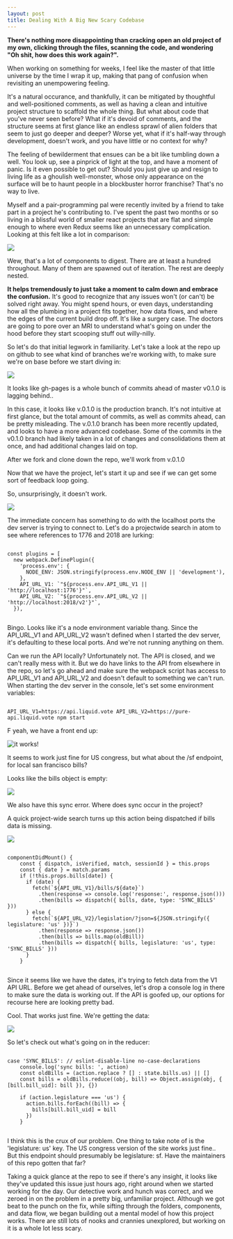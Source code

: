 ```yaml
---
layout: post
title: Dealing With A Big New Scary Codebase
---
```


**There's nothing more disappointing than cracking open an old project of my own, clicking through the files, scanning the code, and wondering "Oh shit, how does this work again?".**

When working on something for weeks, I feel like the master of that little universe by the time I wrap it up, making that pang of confusion when revisiting an unempowering feeling. 

It's a natural occurance, and thankfully, it can be mitigated by thoughtful and well-positioned comments, as well as having a clean and intuitive project structure to scaffold the whole thing. But what about code that you've never seen before? What if it's devoid of comments, and the structure seems at first glance like an endless sprawl of alien folders that seem to just go deeper and deeper? Worse yet, what if it's half-way through development, doesn't work, and you have little or no context for why?

The feeling of bewilderment that ensues can be a bit like tumbling down a well. You look up, see a pinprick of light at the top, and have a moment of panic. Is it even possible to get out? Should you just give up and resign to living life as a ghoulish well-monster, whose only appearance on the surface will be to haunt people in a blockbuster horror franchise? That's no way to live.

Myself and a pair-programming pal were recently invited by a friend to take part in a project he's contributing to. I've spent the past two months or so living in a blissful world of smaller react projects that are flat and simple enough to where even Redux seems like an unnecessary complication. Looking at this felt like a lot in comparison:

![](/images/voteprojectroot.png)

Wew, that's a lot of components to digest. There are at least a hundred throughout. Many of them are spawned out of iteration. The rest are deeply nested.

**It helps tremendously to just take a moment to calm down and embrace the confusion.** It's good to recognize that any issues won't (or can't) be solved right away. You might spend hours, or even days, understanding how all the plumbing in a project fits together, how data flows, and where the edges of the current build drop off. It's like a surgery case. The doctors are going to pore over an MRI to understand what's going on under the hood before they start scooping stuff out willy-nilly.

So let's do that initial legwork in familiarity. Let's take a look at the repo up on github to see what kind of branches we're working with, to make sure we're on base before we start diving in:

![](/images/liquidvotebranches.png)

It looks like gh-pages is a whole bunch of commits ahead of master
v0.1.0 is lagging behind..

In this case, it looks like v.0.1.0 is the production branch. It's not intuitive at first glance, but the total amount of commits, as well as commits ahead, can be pretty misleading. The v.0.1.0 branch has been more recently updated, and looks to have a more advanced codebase. Some of the commits in the v0.1.0 branch had likely taken in a lot of changes and consolidations them at once, and had additional changes laid on top.

After we fork and clone down the repo, we'll work from v.0.1.0

Now that we have the project, let's start it up and see if we can get some sort of feedback loop going.

So, unsurprisingly, it doesn't work.

![](/images/liquidvotelocalhost.png)

The immediate concern has something to do with the localhost ports the dev server is trying to connect to. Let's do a projectwide search in atom to see where references to 1776 and 2018 are lurking:

<pre><code>
const plugins = [
  new webpack.DefinePlugin({
    'process.env': {
      NODE_ENV: JSON.stringify(process.env.NODE_ENV || 'development'),
    },
    API_URL_V1: `"${process.env.API_URL_V1 || 'http://localhost:1776'}"`,
    API_URL_V2: `"${process.env.API_URL_V2 || 'http://localhost:2018/v2'}"`,
  }),
 </code></pre>

Bingo. Looks like it's a node environment variable thang. Since the API_URL_V1 and API_URL_V2 wasn't defined when I started the dev server, it's defaulting to these local ports. And we're not running anything on them.

Can we run the API locally? Unfortunately not. The API is closed, and we can't really mess with it. But we do have links to the API from elsewhere in the repo, so let's go ahead and make sure the webpack script has access to API_URL_V1 and API_URL_V2 and doesn't default to something we can't run. When starting the dev server in the console, let's set some environment variables:

<pre><code>
API_URL_V1=https://api.liquid.vote API_URL_V2=https://pure-api.liquid.vote npm start
</pre></code>

F yeah, we have a front end up:

![it works!](/images/frontendworks.jpg)

It seems to work just fine for US congress, but what about the /sf endpoint, for local san francisco bills?

Looks like the bills object is empty:

![](/images/Screen%20Shot%202017-10-03%20at%202.04.44%20PM.png)

We also have this sync error. Where does sync occur in the project?

A quick project-wide search turns up this action being dispatched if bills data is missing.

![](/images/liquidvotesyncerror.jpg)

<pre><code>
componentDidMount() {
    const { dispatch, isVerified, match, sessionId } = this.props
    const { date } = match.params
    if (!this.props.bills[date]) {
      if (date) {
        fetch(`${API_URL_V1}/bills/${date}`)
          .then(response => console.log('response:', response.json()))
          .then(bills => dispatch({ bills, date, type: 'SYNC_BILLS' }))
      } else {
        fetch(`${API_URL_V2}/legislation/?json=${JSON.stringify({ legislature: 'us' })}`)
          .then(response => response.json())
          .then(bills => bills.map(oldBill))
          .then(bills => dispatch({ bills, legislature: 'us', type: 'SYNC_BILLS' }))
      }
    }
 </code></pre>

Since it seems like we have the dates, it's trying to fetch data from the V1 API URL. Before we get ahead of ourselves, let's drop a console log in there to make sure the data is working out. If the API is goofed up, our options for recourse here are looking pretty bad.

Cool. That works just fine. We're getting the data:

![](/images/liquidvotedataworks.jpg)

So let's check out what's going on in the reducer:

<pre><code>
case 'SYNC_BILLS': // eslint-disable-line no-case-declarations
    console.log('sync bills: ', action)
    const oldBills = (action.replace ? [] : state.bills.us) || []
    const bills = oldBills.reduce((obj, bill) => Object.assign(obj, { [bill.bill_uid]: bill }), {})

    if (action.legislature === 'us') {
      action.bills.forEach((bill) => {
        bills[bill.bill_uid] = bill
      })
    }
 </code></pre>

I think this is the crux of our problem. One thing to take note of is the 'legislature: us' key. The US congress version of the site works just fine.. But this endpoint should presumably be legislature: sf. Have the maintainers of this repo gotten that far?

Taking a quick glance at the repo to see if there's any insight, it looks like they've updated this issue just hours ago, right around when we started working for the day. Our detective work and hunch was correct, and we zeroed in on the problem in a pretty big, unfamiliar project. Although we got beat to the punch on the fix, while sifting through the folders, components, and data flow, we began building out a mental model of how this project works. There are still lots of nooks and crannies unexplored, but working on it is a whole lot less scary.



